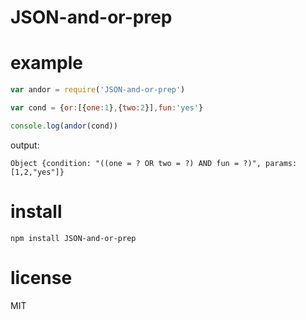 # JSON-and-or-prep

# example

``` js
var andor = require('JSON-and-or-prep')

var cond = {or:[{one:1},{two:2}],fun:'yes'}

console.log(andor(cond))
```

output:

```
Object {condition: "((one = ? OR two = ?) AND fun = ?)", params: [1,2,"yes"]}
```

# install

```
npm install JSON-and-or-prep
```

# license

MIT
